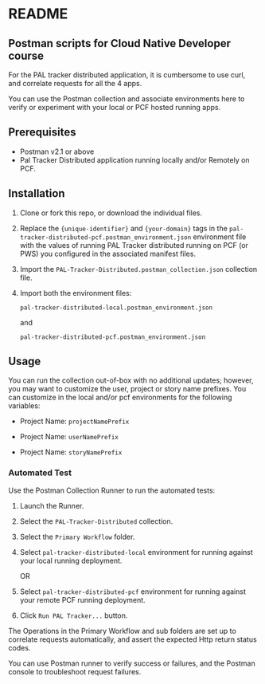 # README

## Postman scripts for Cloud Native Developer course

For the PAL tracker distributed application, it is cumbersome
to use curl, and correlate requests for all the 4 apps.

You can use the Postman collection and associate environments
here to verify or experiment with your local or PCF hosted
running apps.

## Prerequisites

-   Postman v2.1 or above
-   Pal Tracker Distributed application running locally and/or
    Remotely on PCF.

## Installation

1.  Clone or fork this repo, or download the individual files.

1.  Replace the `{unique-identifier}` and `{your-domain}`
    tags in the `pal-tracker-distributed-pcf.postman_environment.json`
    environment file with the values of running PAL Tracker distributed running on PCF (or PWS) you configured
    in the associated manifest files.

1.  Import the `PAL-Tracker-Distributed.postman_collection.json`
    collection file.

1.  Import both the environment files:

    `pal-tracker-distributed-local.postman_environment.json`

    and

    `pal-tracker-distributed-pcf.postman_environment.json`

## Usage

You can run the collection out-of-box with no additional
updates; however, you may want to customize the user, project
or story name prefixes.
You can customize in the local and/or pcf environments
for the following variables:

-   Project Name:
    `projectNamePrefix`

-   Project Name:
    `userNamePrefix`

-   Project Name:
    `storyNamePrefix`

### Automated Test

Use the Postman Collection Runner to run the automated tests:

1.  Launch the Runner.

1.  Select the `PAL-Tracker-Distributed` collection.

1.  Select the `Primary Workflow` folder.

1.  Select `pal-tracker-distributed-local` environment for running
    against your local running deployment.

    OR

1.  Select `pal-tracker-distributed-pcf` environment for running
    against your remote PCF running deployment.

1.  Click `Run PAL Tracker...` button.

The Operations in the Primary Workflow and sub folders are set up
to correlate requests automatically, and assert the expected
Http return status codes.

You can use Postman runner to verify success or failures, and the
Postman console to troubleshoot request failures.